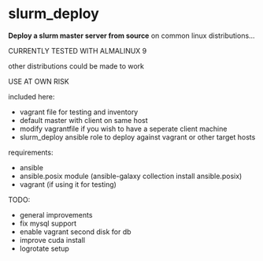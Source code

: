 <h1>slurm_deploy</h1>

<b>Deploy a slurm master server from source</b> on common linux distributions...

CURRENTLY TESTED WITH ALMALINUX 9 

other distributions could be made to work

USE AT OWN RISK

included here:
- vagrant file for testing and inventory
- default master with client on same host
- modify vagrantfile if you wish to have a seperate client machine
- slurm_deploy ansible role to deploy against vagrant or other target hosts

requirements:
- ansible
- ansible.posix module (ansible-galaxy collection install ansible.posix)
- vagrant (if using it for testing)

TODO:
- general improvements
- fix mysql support
- enable vagrant second disk for db
- improve cuda install
- logrotate setup
